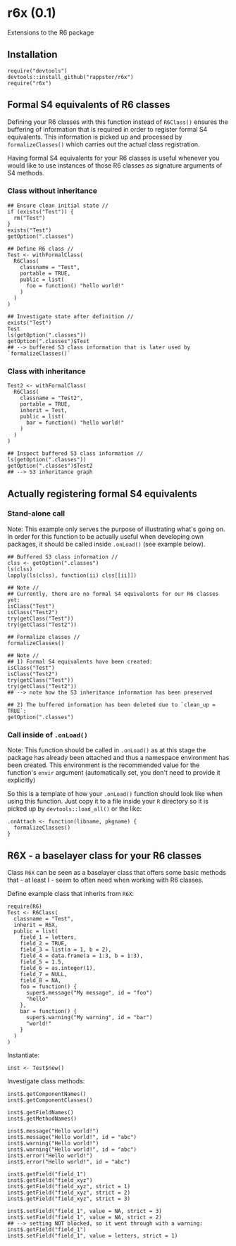 r6x (0.1)
======

Extensions to the R6 package

## Installation

```
require("devtools")
devtools::install_github("rappster/r6x")
require("r6x")
```

## Formal S4 equivalents of R6 classes

Defining your R6 classes with this function instead of `R6Class()` ensures the buffering of information that is required in order to register formal S4 equivalents. This information is picked up and processed by `formalizeClasses()` which carries out the actual class registration. 

Having formal S4 equivalents for your R6 classes is useful whenever you would like to use instances of those R6 classes as signature arguments of S4 methods.

### Class without inheritance

```
## Ensure clean initial state //
if (exists("Test")) {
  rm("Test")
}
exists("Test")
getOption(".classes")

## Define R6 class //
Test <- withFormalClass(
  R6Class(
    classname = "Test",
    portable = TRUE,
    public = list(
      foo = function() "hello world!"
    )
  )
)

## Investigate state after definition //
exists("Test")
Test
ls(getOption(".classes"))
getOption(".classes")$Test
## --> buffered S3 class information that is later used by `formalizeClasses()`
```

### Class with inheritance

```
Test2 <- withFormalClass(
  R6Class(
    classname = "Test2",
    portable = TRUE,
    inherit = Test,
    public = list(
      bar = function() "hello world!"
    )
  )
)

## Inspect buffered S3 class information //
ls(getOption(".classes"))
getOption(".classes")$Test2
## --> S3 inheritance graph
```

## Actually registering formal S4 equivalents

### Stand-alone call

Note:
This example only serves the purpose of illustrating what's going on.
In order for this function to be actually useful when developing own packages, it should be called inside `.onLoad()` (see example below).

```
## Buffered S3 class information //
clss <- getOption(".classes")
ls(clss)
lapply(ls(clss), function(ii) clss[[ii]])

## Note //
## Currently, there are no formal S4 equivalents for our R6 classes yet:
isClass("Test")
isClass("Test2")
try(getClass("Test"))
try(getClass("Test2"))

## Formalize classes //
formalizeClasses()

## Note //
## 1) Formal S4 equivalents have been created:
isClass("Test")
isClass("Test2")
try(getClass("Test"))
try(getClass("Test2"))
## --> note how the S3 inheritance information has been preserved

## 2) The buffered information has been deleted due to `clean_up = TRUE`:
getOption(".classes")
```

### Call inside of `.onLoad()`

Note:
This function should be called in `.onLoad()` as at this stage the package has already been attached and thus a namespace environment has been created.
This environment is the recommended value for the function's `envir` argument (automatically set, you don't need to provide it explicitly)

So this is a template of how your `.onLoad()` function should look like when using this function. Just copy it to a file inside your `R` directory so it is picked up by `devtools::load_all()` or the like:

```
.onAttach <- function(libname, pkgname) {
  formalizeClasses()
}
```

## R6X - a baselayer class for your R6 classes

Class `R6X` can be seen as a baselayer class that offers some basic methods that - at least I - seem to often need when working with R6 classes.

Define example class that inherits from `R6X`:

```
require(R6)
Test <- R6Class(
  classname = "Test",
  inherit = R6X,
  public = list(
    field_1 = letters,
    field_2 = TRUE,
    field_3 = list(a = 1, b = 2),
    field_4 = data.frame(a = 1:3, b = 1:3),
    field_5 = 1.5,
    field_6 = as.integer(1),
    field_7 = NULL,
    field_8 = NA,
    foo = function() {
      super$.message("My message", id = "foo")
      "hello"
    },
    bar = function() {
      super$.warning("My warning", id = "bar")
      "world!"
    }
  )
)
```

Instantiate:

```
inst <- Test$new()
```

Investigate class methods:

```
inst$.getComponentNames()
inst$.getComponentClasses()

inst$.getFieldNames()
inst$.getMethodNames()

inst$.message("Hello world!")
inst$.message("Hello world!", id = "abc")
inst$.warning("Hello world!")
inst$.warning("Hello world!", id = "abc")
inst$.error("Hello world!")
inst$.error("Hello world!", id = "abc")

inst$.getField("field_1")
inst$.getField("field_xyz")
inst$.getField("field_xyz", strict = 1)
inst$.getField("field_xyz", strict = 2)
inst$.getField("field_xyz", strict = 3)

inst$.setField("field_1", value = NA, strict = 3)
inst$.setField("field_1", value = NA, strict = 2)
## --> setting NOT blocked, so it went through with a warning:
inst$.getField("field_1")
inst$.setField("field_1", value = letters, strict = 1)
```

